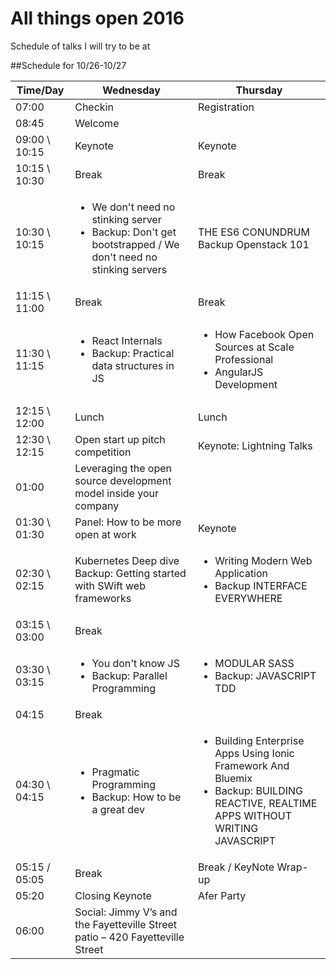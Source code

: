 # All things open 2016
Schedule of talks I will try to be at

##Schedule for 10/26-10/27

Time/Day | Wednesday | Thursday
--- | --- | --- 
07:00 |Checkin | Registration
08:45 |Welcome | 
09:00 \ 10:15 |Keynote | Keynote
10:15 \ 10:30 |Break | Break
10:30 \ 10:15 |<ul><li>We don't need no stinking server</li><li>Backup: Don't get bootstrapped / We don't need no stinking servers</li></ul> | THE ES6 CONUNDRUM Backup Openstack 101
11:15 \ 11:00 |Break | Break
11:30 \ 11:15 |<ul><li>React Internals</li><li>Backup: Practical data structures in JS</li></ul>|<ul><li>How Facebook Open Sources at Scale Professional</li><li> AngularJS Development</li></ul>
12:15 \ 12:00 |Lunch | Lunch
12:30 \ 12:15|Open start up pitch competition | Keynote: Lightning Talks
01:00 | Leveraging the open source development model inside your company| 
01:30 \ 01:30 |Panel: How to be more open at work | Keynote
02:30 \ 02:15 | Kubernetes Deep dive Backup: Getting started with SWift web frameworks |<ul><li>Writing Modern Web Application</li><li>Backup INTERFACE EVERYWHERE</li></ul>
03:15 \ 03:00 |Break | 
03:30 \ 03:15 |<ul><li>You don't know JS</li><li> Backup: Parallel Programming</li></ul>|<ul><li>MODULAR SASS</li><li> Backup: JAVASCRIPT TDD</li></ul>
04:15 |Break | 
04:30 \ 04:15 |<ul><li>Pragmatic Programming</li><li> Backup: How to be a great dev</li></ul>|<ul><li>Building Enterprise Apps Using Ionic Framework And Bluemix</li><li> Backup: BUILDING REACTIVE, REALTIME APPS WITHOUT WRITING JAVASCRIPT</li></ul>
05:15 / 05:05 |Break | Break / KeyNote Wrap-up
05:20 |Closing Keynote |  Afer Party 
06:00 | Social: Jimmy V’s and the Fayetteville Street patio – 420 Fayetteville Street| 
